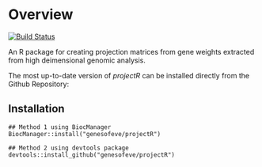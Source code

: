 # Overview

[![Build Status](https://travis-ci.org/genesofeve/projectR.svg?branch=master)](https://travis-ci.org/genesofeve/projectR)

An R package for creating projection matrices from gene weights extracted from
high deimensional genomic analysis.

The most up-to-date version of *projectR* can be installed directly from the
Github Repository:

## Installation
```
## Method 1 using BiocManager
BiocManager::install("genesofeve/projectR")

## Method 2 using devtools package
devtools::install_github("genesofeve/projectR")
```
